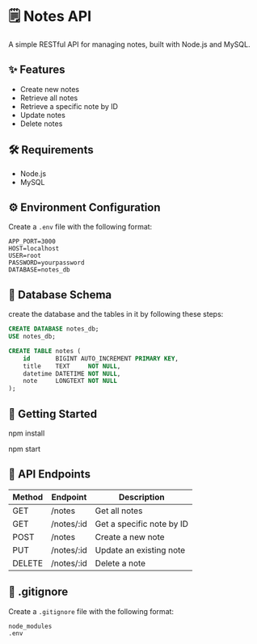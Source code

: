 # 🗒️ Notes API

A simple RESTful API for managing notes, built with Node.js and MySQL.

## ✨ Features

- Create new notes
- Retrieve all notes
- Retrieve a specific note by ID
- Update notes
- Delete notes

## 🛠️ Requirements

- Node.js
- MySQL

## ⚙️ Environment Configuration

Create a `.env` file with the following format:

```env
APP_PORT=3000
HOST=localhost
USER=root
PASSWORD=yourpassword
DATABASE=notes_db
```

## 🧱 Database Schema

create the database and the tables in it by following these steps:

```sql query
CREATE DATABASE notes_db;
USE notes_db;

CREATE TABLE notes (
    id       BIGINT AUTO_INCREMENT PRIMARY KEY,
    title    TEXT     NOT NULL,
    datetime DATETIME NOT NULL,
    note     LONGTEXT NOT NULL
);
```

## 🚀 Getting Started

npm install

npm start

## 📡 API Endpoints

| Method | Endpoint     | Description               |
|--------|--------------|---------------------------|
| GET    | /notes       | Get all notes             |
| GET    | /notes/:id   | Get a specific note by ID |
| POST   | /notes       | Create a new note         |
| PUT    | /notes/:id   | Update an existing note   |
| DELETE | /notes/:id   | Delete a note             |


## 📁 .gitignore
Create a `.gitignore` file with the following format:

```
node_modules
.env
```
